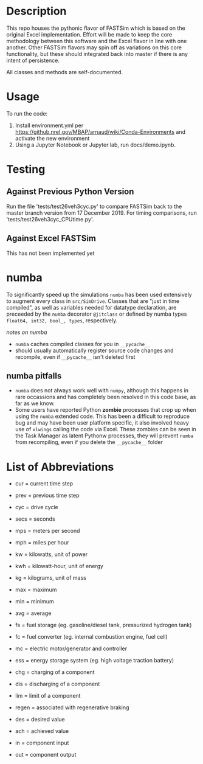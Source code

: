 # Description
This repo houses the pythonic flavor of FASTSim which is based on the original Excel implementation. Effort will be made to keep the core methodology between this software and the Excel flavor in line with one another. Other FASTSim flavors may spin off as variations on this core functionality, but these should integrated back into master if there is any intent of persistence.

All classes and methods are self-documented.  

# Usage
To run the code:
1. Install environment.yml per https://github.nrel.gov/MBAP/arnaud/wiki/Conda-Environments and activate the new environment
2. Using a Jupyter Notebook or Jupyter lab, run docs/demo.ipynb.

# Testing

## Against Previous Python Version
Run the file 'tests/test26veh3cyc.py' to compare FASTSim back to the master branch version from 17 December 2019.  For timing comparisons, run 'tests/test26veh3cyc_CPUtime.py'.  

## Against Excel FASTSim
This has not been implemented yet

# numba
To significantly speed up the simulations `numba` has been used extensively to augment every class in `src/SimDrive`. Classes that are "just in time compiled", as well as variables needed for datatype declaration, are preceeded by the `numba` decorator `@jitclass` or defined by numba types `float64, int32, bool_, types`, respectively.

*notes on numba*
- `numba` caches compiled classes for you in `__pycache__`
- should usually automatically register source code changes and recompile, even if `__pycache__` isn't deleted first

## numba pitfalls
- `numba` does not always work well with `numpy`, although this happens in rare occassions and has completely been resolved in this code base, as far as we know.
- Some users have reported Python __zombie__ processes that crop up when using the `numba` extended code. This has been a difficult to reproduce bug and may have been user platform specific, it also involved heavy use of `xlwings` calling the code via Excel. These zombies can be seen in the Task Manager as latent Pythonw processes, they will prevent `numba` from recompiling, even if you delete the `__pycache__` folder

# List of Abbreviations
- cur = current time step
- prev = previous time step

- cyc = drive cycle
- secs = seconds
- mps = meters per second
- mph = miles per hour
- kw = kilowatts, unit of power
- kwh = kilowatt-hour, unit of energy
- kg = kilograms, unit of mass
- max = maximum
- min = minimum
- avg = average
- fs = fuel storage (eg. gasoline/diesel tank, pressurized hydrogen tank)
- fc = fuel converter (eg. internal combustion engine, fuel cell)
- mc = electric motor/generator and controller
- ess = energy storage system (eg. high voltage traction battery)

- chg = charging of a component
- dis = discharging of a component
- lim = limit of a component
- regen = associated with regenerative braking
- des = desired value
- ach = achieved value
- in = component input
- out = component output

